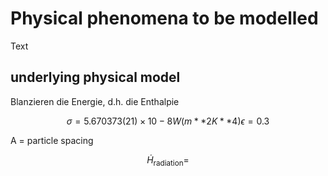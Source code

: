 # Physical phenomena to be modelled


Text

## underlying physical model

Blanzieren die Energie, d.h. die Enthalpie

$$
\sigma = 5.670 373 (21)×10−8 W (m**2 K**4)
\epsilon = 0.3
$$

A = particle spacing

$$
\dot{H}_\text{radiation} = 
$$